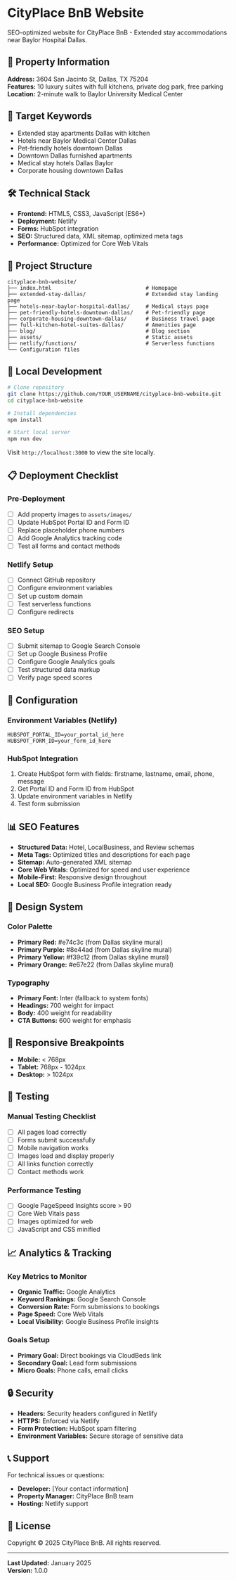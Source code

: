 # CityPlace BnB Website

SEO-optimized website for CityPlace BnB - Extended stay accommodations near Baylor Hospital Dallas.

## 🏢 Property Information

**Address:** 3604 San Jacinto St, Dallas, TX 75204  
**Features:** 10 luxury suites with full kitchens, private dog park, free parking  
**Location:** 2-minute walk to Baylor University Medical Center  

## 🎯 Target Keywords

- Extended stay apartments Dallas with kitchen
- Hotels near Baylor Medical Center Dallas  
- Pet-friendly hotels downtown Dallas
- Downtown Dallas furnished apartments
- Medical stay hotels Dallas Baylor
- Corporate housing downtown Dallas

## 🛠️ Technical Stack

- **Frontend:** HTML5, CSS3, JavaScript (ES6+)
- **Deployment:** Netlify
- **Forms:** HubSpot integration
- **SEO:** Structured data, XML sitemap, optimized meta tags
- **Performance:** Optimized for Core Web Vitals

## 📁 Project Structure

```
cityplace-bnb-website/
├── index.html                              # Homepage
├── extended-stay-dallas/                   # Extended stay landing page
├── hotels-near-baylor-hospital-dallas/     # Medical stays page
├── pet-friendly-hotels-downtown-dallas/    # Pet-friendly page
├── corporate-housing-downtown-dallas/      # Business travel page
├── full-kitchen-hotel-suites-dallas/       # Amenities page
├── blog/                                   # Blog section
├── assets/                                 # Static assets
├── netlify/functions/                      # Serverless functions
└── Configuration files
```

## 🚀 Local Development

```bash
# Clone repository
git clone https://github.com/YOUR_USERNAME/cityplace-bnb-website.git
cd cityplace-bnb-website

# Install dependencies
npm install

# Start local server
npm run dev
```

Visit `http://localhost:3000` to view the site locally.

## 📋 Deployment Checklist

### Pre-Deployment
- [ ] Add property images to `assets/images/`
- [ ] Update HubSpot Portal ID and Form ID
- [ ] Replace placeholder phone numbers
- [ ] Add Google Analytics tracking code
- [ ] Test all forms and contact methods

### Netlify Setup
- [ ] Connect GitHub repository
- [ ] Configure environment variables
- [ ] Set up custom domain
- [ ] Test serverless functions
- [ ] Configure redirects

### SEO Setup
- [ ] Submit sitemap to Google Search Console
- [ ] Set up Google Business Profile
- [ ] Configure Google Analytics goals
- [ ] Test structured data markup
- [ ] Verify page speed scores

## 🔧 Configuration

### Environment Variables (Netlify)
```
HUBSPOT_PORTAL_ID=your_portal_id_here
HUBSPOT_FORM_ID=your_form_id_here
```

### HubSpot Integration
1. Create HubSpot form with fields: firstname, lastname, email, phone, message
2. Get Portal ID and Form ID from HubSpot
3. Update environment variables in Netlify
4. Test form submission

## 📊 SEO Features

- **Structured Data:** Hotel, LocalBusiness, and Review schemas
- **Meta Tags:** Optimized titles and descriptions for each page
- **Sitemap:** Auto-generated XML sitemap
- **Core Web Vitals:** Optimized for speed and user experience
- **Mobile-First:** Responsive design throughout
- **Local SEO:** Google Business Profile integration ready

## 🎨 Design System

### Color Palette
- **Primary Red:** #e74c3c (from Dallas skyline mural)
- **Primary Purple:** #8e44ad (from Dallas skyline mural)  
- **Primary Yellow:** #f39c12 (from Dallas skyline mural)
- **Primary Orange:** #e67e22 (from Dallas skyline mural)

### Typography
- **Primary Font:** Inter (fallback to system fonts)
- **Headings:** 700 weight for impact
- **Body:** 400 weight for readability
- **CTA Buttons:** 600 weight for emphasis

## 📱 Responsive Breakpoints

- **Mobile:** < 768px
- **Tablet:** 768px - 1024px  
- **Desktop:** > 1024px

## 🧪 Testing

### Manual Testing Checklist
- [ ] All pages load correctly
- [ ] Forms submit successfully  
- [ ] Mobile navigation works
- [ ] Images load and display properly
- [ ] All links function correctly
- [ ] Contact methods work

### Performance Testing
- [ ] Google PageSpeed Insights score > 90
- [ ] Core Web Vitals pass
- [ ] Images optimized for web
- [ ] JavaScript and CSS minified

## 📈 Analytics & Tracking

### Key Metrics to Monitor
- **Organic Traffic:** Google Analytics
- **Keyword Rankings:** Google Search Console
- **Conversion Rate:** Form submissions to bookings
- **Page Speed:** Core Web Vitals
- **Local Visibility:** Google Business Profile insights

### Goals Setup
- **Primary Goal:** Direct bookings via CloudBeds link
- **Secondary Goal:** Lead form submissions
- **Micro Goals:** Phone calls, email clicks

## 🔒 Security

- **Headers:** Security headers configured in Netlify
- **HTTPS:** Enforced via Netlify
- **Form Protection:** HubSpot spam filtering
- **Environment Variables:** Secure storage of sensitive data

## 📞 Support

For technical issues or questions:
- **Developer:** [Your contact information]
- **Property Manager:** CityPlace BnB team
- **Hosting:** Netlify support

## 📄 License

Copyright © 2025 CityPlace BnB. All rights reserved.

---

**Last Updated:** January 2025  
**Version:** 1.0.0